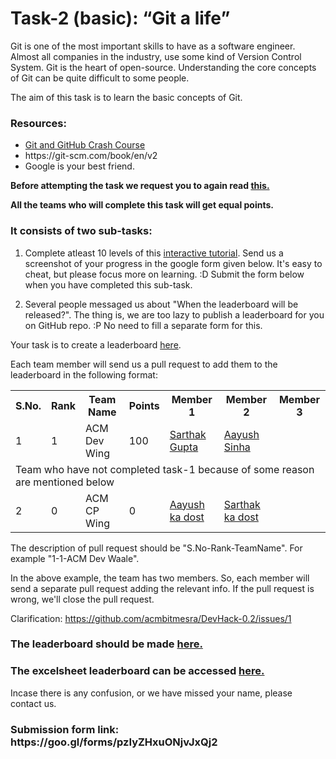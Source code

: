 <h1>Task-2 (basic): “Git a life”</h1>

Git is one of the most important skills to have as a software engineer. Almost all companies in the industry, use some kind of Version Control System. Git is the heart of open-source. Understanding the core concepts of Git can be quite difficult to some people.

The aim of this task is to learn the basic concepts of Git. 

<h3>Resources:</h3>
<ul>
<li><a href = "https://www.youtube.com/watch?v=SWYqp7iY_Tc"> Git and GitHub Crash Course</a></li>
<li>https://git-scm.com/book/en/v2</li>
<li>Google is your best friend.</li>
</ul>

<b>Before attempting the task we request you to again read <a href="https://github.com/acmbitmesra/DevHack-0.2#some-points-to-consider">this.</a></b>

<b>All the teams who will complete this task will get equal points.</b>

<h3>It consists of two sub-tasks:</h3>

1. Complete atleast 10 levels of this <a href = "https://learngitbranching.js.org/">interactive tutorial</a>. Send us a screenshot of your progress in the google form given below. It's easy to cheat, but please focus more on learning. :D
Submit the form below when you have completed this sub-task.

2. Several people messaged us about "When the leaderboard will be released?". The thing is, we are too lazy to publish a leaderboard for you on GitHub repo. :P No need to fill a separate form for this.

Your task is to create a leaderboard <a href = "https://github.com/acmbitmesra/DevHack-0.2/blob/master/Leaderboard/After%20Task-1.md">here</a>. 

Each team member will send us a pull request to add them to the leaderboard in the following format:

<table>
  <tr>
  <th>S.No.</th><th>Rank</th><th>Team Name</th><th>Points</th><th>Member 1</th><th>Member 2</th><th>Member 3</th>
  </tr>
  <tr>
    <td>1</td><td>1</td><td>ACM Dev Wing</td><td>100</td><td><a href = "https://github.com/sarthak-sopho">Sarthak Gupta</a></td><td><a href = "https://github.com/aayushsinha44">Aayush Sinha</a></td><td></td>
  </tr>
  <tr>
    <td colspan="7"> Team who have not completed task-1 because of some reason are mentioned below</td>
  </tr>
  <tr>
    <td>2</td><td>0</td><td>ACM CP Wing</td><td>0</td><td><a href = "">Aayush ka dost</a></td><td><a href = "">Sarthak ka dost</a></td><td></td>
  </tr>
</table>


The description of pull request should be "S.No-Rank-TeamName". For example "1-1-ACM Dev Waale".

In the above example, the team has two members. So, each member will send a separate pull request adding the relevant info. If the pull request is wrong, we'll close the pull request.

Clarification: https://github.com/acmbitmesra/DevHack-0.2/issues/1

<h3>The leaderboard should be made <a href = "https://github.com/acmbitmesra/DevHack-0.2/blob/master/Leaderboard/After%20Task-1.md"> here. </a></h3>
<h3>The excelsheet leaderboard can be accessed <a href = "https://docs.google.com/spreadsheets/d/12n6Yqcz_cKsqPDzstzg47piCqYxdgsGOd4eE4ggLwVY/edit?usp=sharing"> here.</a></h3>
Incase there is any confusion, or we have missed your name, please contact us.
<h3>Submission form link: https://goo.gl/forms/pzIyZHxuONjvJxQj2 </h3> 
